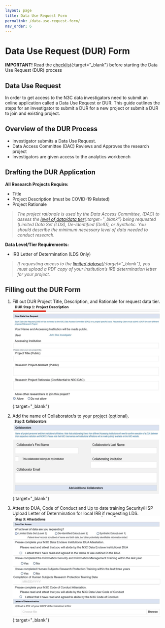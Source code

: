 ```yaml
---
layout: page
title: Data Use Request Form
permalink: /data-use-request-form/
nav_order: 6
---
```


# Data Use Request (DUR) Form


__IMPORTANT!__ Read the [checklist](https://covid.cd2h.org/Enclave_Registration_Checklist){:target="_blank"} before starting the Data Use Request (DUR) process

## Data Use Request
In order to get access to the N3C data investigators need to submit an online application called a Data Use Request or DUR.
This guide outlines the steps for an investigator to submit a DUR for a new project or submit a DUR to join and existing project.

## Overview of the DUR Process
* Investigator submits a Data Use Request.
* Data Access Committee (DAC) Reviews and Approves the research project
* Investigators are given access to the analytics workbench

## Drafting the DUR Application

**All Research Projects Require:**

* Title
* Project Description (must be COVID-19 Related)
* Project Rationale
> *The project rationale is used by the Data Access Committee, (DAC) to assess the [level of data/data tier](https://nemoursresearch.github.io/N3C/data-access/#access-levels){:target="_blank"} being requested (Limited Data Set (LDS), De-Identified (DeID), or Synthetic. You should describe the minimum necessary level of data needed to conduct research.*

**Data Level/Tier Requirements:**

* IRB Letter of Determination (LDS Only)
> *If requesting access to the [limited dataset](https://nemoursresearch.github.io/N3C/data-access/#access-levels){:target="_blank"}, you must upload a PDF copy of your institution’s IRB determination letter for your project.*

## Filling out the DUR Form
1. Fill out DUR Project Title, Description, and Rationale for request data tier.
![DUA Step 1](https://github.com/NemoursResearch/N3C/blob/gh-pages/assets/images/DUR_Step_1.png?raw=true){:target="_blank"}

2. Add the name of Collaborator/s to your project (optional).
![DUA Step 2](https://github.com/NemoursResearch/N3C/blob/gh-pages/assets/images/DUR_Step_2.png?raw=true){:target="_blank"}

3. Attest to DUA, Code of Conduct and Up to date training Security/HSP Upload Letter of Determination for local IRB if requesting LDS.
![DUA Step 3](https://github.com/NemoursResearch/N3C/blob/gh-pages/assets/images/DUR_Step_3.png?raw=true){:target="_blank"}
